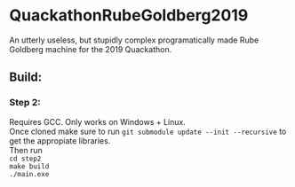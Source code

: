 # QuackathonRubeGoldberg2019
An utterly useless, but stupidly complex programatically made Rube Goldberg machine for the 2019 Quackathon.

## Build:
### Step 2: 
Requires GCC. Only works on Windows + Linux.
<br />Once cloned make sure to run 
`git submodule update --init --recursive` to get the appropiate libraries.
<br />Then run<br />
`cd step2`<br />
`make build`<br />
`./main.exe`

